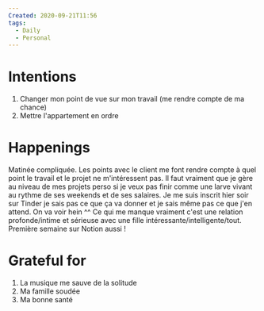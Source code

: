 ```yaml
---
Created: 2020-09-21T11:56
tags:
  - Daily
  - Personal
---
```

# Intentions
1. Changer mon point de vue sur mon travail (me rendre compte de ma chance)
2. Mettre l'appartement en ordre
# Happenings
Matinée compliquée. Les points avec le client me font rendre compte à quel point le travail et le projet ne m'intéressent pas. Il faut vraiment que je gère au niveau de mes projets perso si je veux pas finir comme une larve vivant au rythme de ses weekends et de ses salaires.
Je me suis inscrit hier soir sur Tinder je sais pas ce que ça va donner et je sais même pas ce que j'en attend. On va voir hein ^^ Ce qui me manque vraiment c'est une relation profonde/intime et sérieuse avec une fille intéressante/intelligente/tout.
Première semaine sur Notion aussi !
# Grateful for
1. La musique me sauve de la solitude
2. Ma famille soudée
3. Ma bonne santé